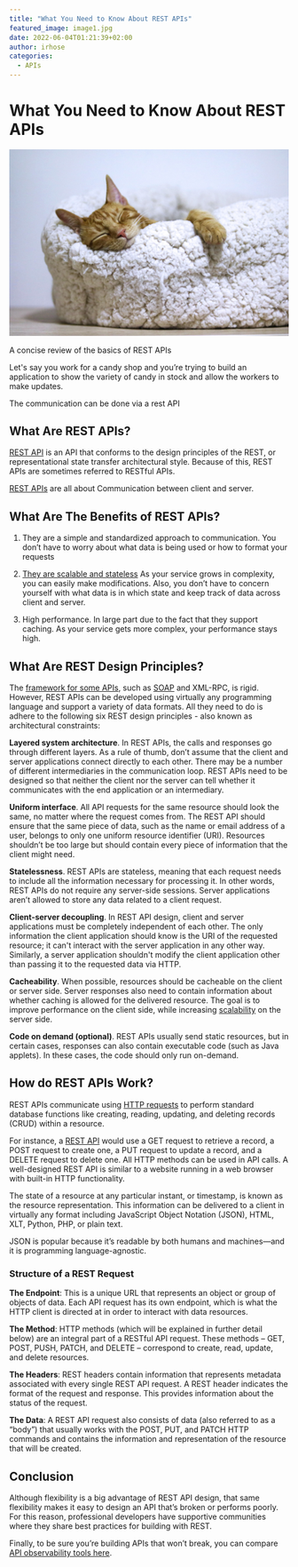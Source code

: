 ```yaml
---
title: "What You Need to Know About REST APIs"
featured_image: image1.jpg
date: 2022-06-04T01:21:39+02:00
author: irhose
categories:
  - APIs
---
```


# What You Need to Know About REST APIs

![sleeping cat](./image1.jpg)

A concise review of the basics of REST APIs

Let's say you work for a candy shop and you’re trying to build an application to show the variety of candy in stock and allow the workers to make updates.

The communication can be done via a rest API

## What Are REST APIs?

[REST API](https://apitoolkit.io/blog/everything-about-rest-apis/) is an API that conforms to the design principles of the REST, or representational state transfer architectural style. Because of this, REST APIs are sometimes referred to RESTful APIs.

[REST APIs](https://apitoolkit.io/blog/what-are-rest-apis/) are all about Communication between client and server.

## What Are The Benefits of REST APIs?

1. They are a simple and standardized approach to communication. You don’t have to worry about what data is being used or how to format your requests

2. [They are scalable and stateless](https://apitoolkit.io/blog/rest-api-scalability/)
As your service grows in complexity, you can easily make modifications. Also, you don’t have to concern yourself with what data is in which state and keep track of data across client and server.

3. High performance. In large part due to the fact that they support caching. As your service gets more complex, your performance stays high.

## What Are REST Design Principles?

The [framework for some APIs](https://apitoolkit.io/blog/web-service-apis-structures-and-protocols/), such as [SOAP](http://apitoolkit.io/blog/everything-about-soap-apis) and XML-RPC, is rigid. However, REST APIs can be developed using virtually any programming language and support a variety of data formats. All they need to do is adhere to the following six REST design principles - also known as architectural constraints:

**Layered system architecture**. In REST APIs, the calls and responses go through different layers. As a rule of thumb, don’t assume that the client and server applications connect directly to each other. There may be a number of different intermediaries in the communication loop. REST APIs need to be designed so that neither the client nor the server can tell whether it communicates with the end application or an intermediary.

**Uniform interface**. All API requests for the same resource should look the same, no matter where the request comes from. The REST API should ensure that the same piece of data, such as the name or email address of a user, belongs to only one uniform resource identifier (URI). Resources shouldn’t be too large but should contain every piece of information that the client might need.

**Statelessness**. REST APIs are stateless, meaning that each request needs to include all the information necessary for processing it. In other words, REST APIs do not require any server-side sessions. Server applications aren’t allowed to store any data related to a client request.

**Client-server decoupling**. In REST API design, client and server applications must be completely independent of each other. The only information the client application should know is the URI of the requested resource; it can't interact with the server application in any other way. Similarly, a server application shouldn't modify the client application other than passing it to the requested data via HTTP.

**Cacheability**. When possible, resources should be cacheable on the client or server side. Server responses also need to contain information about whether caching is allowed for the delivered resource. The goal is to improve performance on the client side, while increasing [scalability](https://apitoolkit.io/blog/rest-api-scalability/) on the server side.

**Code on demand (optional)**. REST APIs usually send static resources, but in certain cases, responses can also contain executable code (such as Java applets). In these cases, the code should only run on-demand.

## How do REST APIs Work?

REST APIs communicate using [HTTP requests](https://developer.mozilla.org/en-US/docs/Web/HTTP) to perform standard database functions like creating, reading, updating, and deleting records (CRUD) within a resource. 

For instance, a [REST API](https://apitoolkit.io/blog/what-are-rest-apis/) would use a GET request to retrieve a record, a POST request to create one, a PUT request to update a record, and a DELETE request to delete one. All HTTP methods can be used in API calls. A well-designed REST API is similar to a website running in a web browser with built-in HTTP functionality.

The state of a resource at any particular instant, or timestamp, is known as the resource representation. This information can be delivered to a client in virtually any format including JavaScript Object Notation (JSON), HTML, XLT, Python, PHP, or plain text.

JSON is popular because it’s readable by both humans and machines—and it is programming language-agnostic.

### Structure of a REST Request

**The Endpoint**: This is a unique URL that represents an object or group of objects of data. Each API request has its own endpoint, which is what the HTTP client is directed at in order to interact with data resources.

**The Method**: HTTP methods (which will be explained in further detail below) are an integral part of a RESTful API request. These methods – GET, POST, PUSH, PATCH, and DELETE – correspond to create, read, update, and delete resources.

**The Headers**: REST headers contain information that represents metadata associated with every single REST API request. A REST header indicates the format of the request and response. This provides information about the status of the request.

**The Data**: A REST API request also consists of data (also referred to as a “body”) that usually works with the POST, PUT, and PATCH HTTP commands and contains the information and representation of the resource that will be created.

## Conclusion

Although flexibility is a big advantage of REST API design, that same flexibility makes it easy to design an API that’s broken or performs poorly. For this reason, professional developers have supportive communities where they share best practices for building with REST. 

Finally, to be sure you’re building APIs that won’t break, you can compare [API observability tools here](https://apitoolkit.io/blog/best-api-monitoring-and-observability-tools/).
